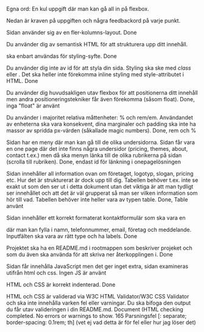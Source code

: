 Egna ord:
En kul uppgift där man kan gå all in på flexbox. 

Nedan är kraven på uppgiften och några feedbackord på varje punkt.

Sidan använder sig av en fler-kolumns-layout. Done

Du använder dig av semantisk HTML för att strukturera upp ditt innehåll. <div> ska enbart användas för styling-syfte. Done
  
Du använder dig inte av id för att styla din sida. Styling ska ske med _class_ eller <tag>. Det ska heller inte förekomma inline styling med style-attributet i HTML. Done
  
Du använder dig huvudsakligen utav flexbox för att positionerna ditt innehåll men andra positioneringstekniker får även förekomma (såsom float). Done, inga "float" är använt

Du använder i majoritet relativa måttenheter: % och rem/em. Användandet av enheterna ska vara konsekvent, dina marginaler och padding ska inte ha massor av spridda px-värden (såkallade magic numbers). Done, rem och %

Sidan har en meny där man kan gå till de olika undersidorna. Sidan får vara en one page där det inte finns några undersidor (pricing, themes, about, contact t.ex.) men då ska menyn länka till de olika rubrikerna på sidan (scrolla till rubriken). Done, endast id för länkning i onepagelösningen

Sidan innehåller all information ovan om företaget, logotyp, slogan, pricing etc. Hur det är strukturerat är dock upp till dig. Tabellen behöver t.ex. inte se exakt ut som den ser ut i detta dokument utan det viktiga är att man tydligt ser innehållet och att det är väl grupperat så man ser vilken information som hör till vad. Tabellen behöver inte heller vara av typen table. Done, Table använt

Sidan innehåller ett korrekt formaterat kontaktformulär som ska vara en <form> där man kan fylla i namn, telefonnummer, email, företag och meddelande. Inputfälten ska vara av rätt type och ha labels. Done
  
Projektet ska ha en README.md i rootmappen som beskriver projeket och som du även ska använda för att skriva ner återkopplingen i. Done

Sidan får innehålla JavaScript men det ger inget extra, sidan examineras utifrån html och css. Ingen JS är använt

HTML och CSS är korrekt indenterad. Done

HTML och CSS är validerad via W3C HTML Validator/W3C CSS Validator och ska inte innehålla varken fel eller varningar. Du ska bifoga den output du får utav valideringen i din README.md.
Document (HTML checking completed. No errors or warnings to show.
165		Parsningsfel [: separate; border-spacing: 0.1rem; th] (vet ej vad detta är för fel eller hur jag löser det)
